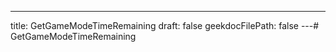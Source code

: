 ---
title: GetGameModeTimeRemaining
draft: false
geekdocFilePath: false
---# GetGameModeTimeRemaining
